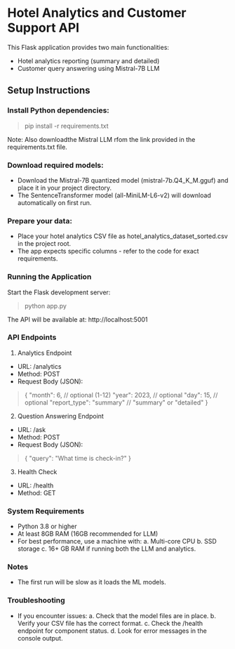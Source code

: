 # Hotel Analytics and Customer Support API
This Flask application provides two main functionalities:
- Hotel analytics reporting (summary and detailed)
- Customer query answering using Mistral-7B LLM

## Setup Instructions
### Install Python dependencies: 
> pip install -r requirements.txt

Note: Also downloadthe Mistral LLM rfom the link provided in the requirements.txt file.  
### Download required models: 
- Download the Mistral-7B quantized model (mistral-7b.Q4_K_M.gguf) and place it in your project directory.
- The SentenceTransformer model (all-MiniLM-L6-v2) will download automatically on first run.

### Prepare your data:
- Place your hotel analytics CSV file as hotel_analytics_dataset_sorted.csv in the project root.
- The app expects specific columns - refer to the code for exact requirements.

### Running the Application

Start the Flask development server:
> python app.py

The API will be available at: http://localhost:5001

### API Endpoints

1. Analytics Endpoint
- URL: /analytics
- Method: POST
- Request Body (JSON):
> {
  "month": 6,          // optional (1-12)
  "year": 2023,        // optional
  "day": 15,           // optional
  "report_type": "summary"  // "summary" or "detailed"
}

2. Question Answering Endpoint

- URL: /ask
- Method: POST
- Request Body (JSON):

> {
  "query": "What time is check-in?"
}

3. Health Check

- URL: /health
- Method: GET

### System Requirements

- Python 3.8 or higher
- At least 8GB RAM (16GB recommended for LLM)
- For best performance, use a machine with:
a. Multi-core CPU
b. SSD storage
c. 16+ GB RAM if running both the LLM and analytics.

### Notes
- The first run will be slow as it loads the ML models.

### Troubleshooting
- If you encounter issues:
a. Check that the model files are in place.
b. Verify your CSV file has the correct format.
c. Check the /health endpoint for component status.
d. Look for error messages in the console output.
